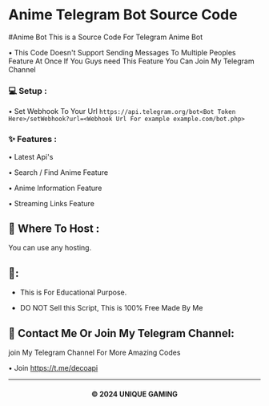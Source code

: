 # Anime Telegram Bot Source Code
#Anime Bot
This is a Source Code For Telegram Anime Bot

• This Code Doesn't Support Sending Messages To Multiple Peoples Feature At Once If You Guys need This Feature You Can Join My Telegram Channel

### 💻 Setup :

• Set Webhook To Your Url `https://api.telegram.org/bot<Bot Token Here>/setWebhook?url=<Webhook Url For example example.com/bot.php>`

### ✨ Features :

• Latest Api's

• Search / Find Anime Feature

• Anime Information Feature

• Streaming Links Feature

## 💽 Where To Host :

You can use any hosting.

## 🚸:

- This is For Educational Purpose.

- DO NOT Sell this Script, This is 100% Free Made By Me

## 🤗 Contact Me Or Join My Telegram Channel:

join My Telegram Channel For More Amazing Codes

• Join https://t.me/decoapi

---

<h4 align='center'>© 2024 UNIQUE GAMING</h4>

<!-- DO NOT REMOVE THIS CREDIT 🤬 🤬 -->
